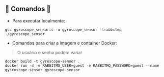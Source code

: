 ## 🚧 Comandos 🚧

* Para executar localmente:

```
gcc gyroscope_sensor.c -o gyroscope_sensor -lrabbitmq
./gyroscope_sensor
```

* Comandos para criar a imagem e container Docker:

> O usuário e senha podem variar

```
docker build -t gyroscope-sensor .
docker run -d -e RABBITMQ_USER=guest -e RABBITMQ_PASSWORD=guest --name gysroscope-sensor gyroscope-sensor
```

